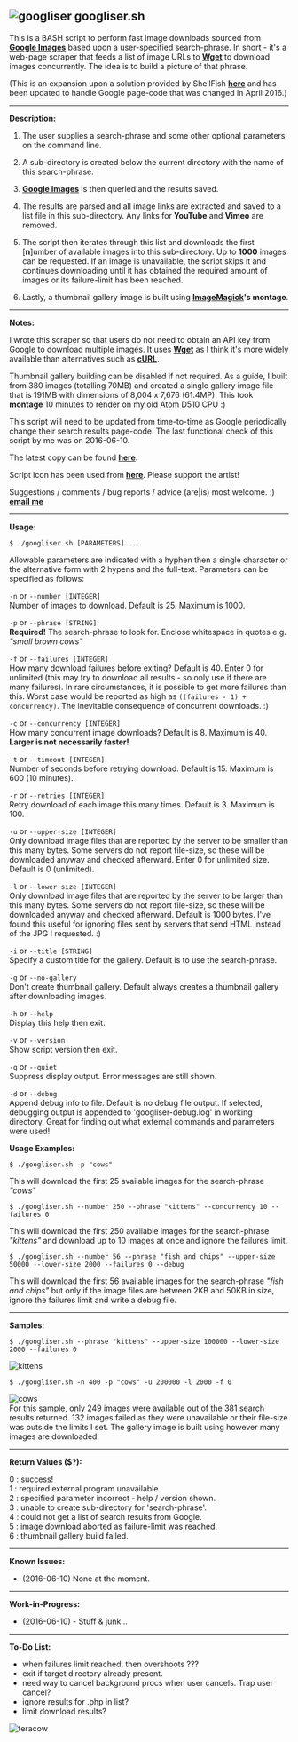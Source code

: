 ![googliser](http://i.imgur.com/yahgjDC.png)
googliser.sh
---
This is a BASH script to perform fast image downloads sourced from **[Google Images](https://www.google.com/imghp?hl=en)** based upon a user-specified search-phrase. In short - it's a web-page scraper that feeds a list of image URLs to **[Wget](https://www.gnu.org/software/wget/)** to download images concurrently. The idea is to build a picture of that phrase. 

(This is an expansion upon a solution provided by ShellFish **[here](https://stackoverflow.com/questions/27909521/download-images-from-google-with-command-line)** and has been updated to handle Google page-code that was changed in April 2016.)

---
**Description:**

1. The user supplies a search-phrase and some other optional parameters on the command line. 

2. A sub-directory is created below the current directory with the name of this search-phrase.

3. **[Google Images](https://www.google.com/imghp?hl=en)** is then queried and the results saved.

4. The results are parsed and all image links are extracted and saved to a list file in this sub-directory. Any links for **YouTube** and **Vimeo** are removed.

5. The script then iterates through this list and downloads the first [**n**]umber of available images into this sub-directory. Up to **1000** images can be requested. If an image is unavailable, the script skips it and continues downloading until it has obtained the required amount of images or its failure-limit has been reached. 

6. Lastly, a thumbnail gallery image is built using **[ImageMagick](http://www.imagemagick.org)'s montage**.

---
**Notes:**

I wrote this scraper so that users do not need to obtain an API key from Google to download multiple images. It uses **[Wget](https://www.gnu.org/software/wget/)** as I think it's more widely available than alternatives such as **[cURL](https://github.com/curl/curl)**.

Thumbnail gallery building can be disabled if not required. As a guide, I built from 380 images (totalling 70MB) and created a single gallery image file that is 191MB with dimensions of 8,004 x 7,676 (61.4MP). This took **montage** 10 minutes to render on my old Atom D510 CPU :)

This script will need to be updated from time-to-time as Google periodically change their search results page-code. The last functional check of this script by me was on 2016-06-10. 

The latest copy can be found **[here](https://github.com/teracow/googliser)**.  

Script icon has been used from **[here](http://www.iconarchive.com/show/social-inside-icons-by-icontexto/social-inside-google-icon.html)**. Please support the artist!

Suggestions / comments / bug reports / advice (are|is) most welcome. :) **[email me](mailto:teracow@gmail.com)**

---
**Usage:**

    $ ./googliser.sh [PARAMETERS] ...

Allowable parameters are indicated with a hyphen then a single character or the alternative form with 2 hypens and the full-text. Parameters can be specified as follows:

`-n` or `--number [INTEGER]`  
Number of images to download. Default is 25. Maximum is 1000.  

`-p` or `--phrase [STRING]`  
**Required!** The search-phrase to look for. Enclose whitespace in quotes e.g. *"small brown cows"*  

`-f` or `--failures [INTEGER]`  
How many download failures before exiting? Default is 40. Enter 0 for unlimited (this may try to download all results - so only use if there are many failures). In rare circumstances, it is possible to get more failures than this. Worst case would be reported as high as `((failures - 1) + concurrency)`. The inevitable consequence of concurrent downloads. :) 

`-c` or `--concurrency [INTEGER]`  
How many concurrent image downloads? Default is 8. Maximum is 40. **Larger is not necessarily faster!**

`-t` or `--timeout [INTEGER]`  
Number of seconds before retrying download. Default is 15. Maximum is 600 (10 minutes).

`-r` or `--retries [INTEGER]`  
Retry download of each image this many times. Default is 3. Maximum is 100.

`-u` or `--upper-size [INTEGER]`  
Only download image files that are reported by the server to be smaller than this many bytes. Some servers do not report file-size, so these will be downloaded anyway and checked afterward. Enter 0 for unlimited size. Default is 0 (unlimited).

`-l` or `--lower-size [INTEGER]`  
Only download image files that are reported by the server to be larger than this many bytes. Some servers do not report file-size, so these will be downloaded anyway and checked afterward. Default is 1000 bytes. I've found this useful for ignoring files sent by servers that send HTML instead of the JPG I requested. :)

`-i` or `--title [STRING]`  
Specify a custom title for the gallery. Default is to use the search-phrase.

`-g` or `--no-gallery`  
Don't create thumbnail gallery. Default always creates a thumbnail gallery after downloading images.

`-h` or `--help`  
Display this help then exit.

`-v` or `--version`  
Show script version then exit.

`-q` or `--quiet`  
Suppress display output. Error messages are still shown.

`-d` or `--debug`  
Append debug info to file. Default is no debug file output. If selected, debugging output is appended to 'googliser-debug.log' in working directory. Great for finding out what external commands and parameters were used!

**Usage Examples:**

    $ ./googliser.sh -p "cows"
This will download the first 25 available images for the search-phrase *"cows"*

    $ ./googliser.sh --number 250 --phrase "kittens" --concurrency 10 --failures 0
This will download the first 250 available images for the search-phrase *"kittens"* and download up to 10 images at once and ignore the failures limit.

    $ ./googliser.sh --number 56 --phrase "fish and chips" --upper-size 50000 --lower-size 2000 --failures 0 --debug
This will download the first 56 available images for the search-phrase *"fish and chips"* but only if the image files are between 2KB and 50KB in size, ignore the failures limit and write a debug file.

---
**Samples:**

    $ ./googliser.sh --phrase "kittens" --upper-size 100000 --lower-size 2000 --failures 0
![kittens](http://i.imgur.com/vm1eisrh.jpg)

    $ ./googliser.sh -n 400 -p "cows" -u 200000 -l 2000 -f 0
![cows](http://i.imgur.com/SMV2BInh.jpg)  
For this sample, only 249 images were available out of the 381 search results returned. 132 images failed as they were unavailable or their file-size was outside the limits I set. The gallery image is built using however many images are downloaded.

---
**Return Values ($?):**  

0 : success!  
1 : required external program unavailable.  
2 : specified parameter incorrect - help / version shown.  
3 : unable to create sub-directory for 'search-phrase'.  
4 : could not get a list of search results from Google.  
5 : image download aborted as failure-limit was reached.  
6 : thumbnail gallery build failed.

---
**Known Issues:**

- (2016-06-10) None at the moment.

---
**Work-in-Progress:**

- (2016-06-10) - Stuff & junk...
 
---
**To-Do List:**

- when failures limit reached, then overshoots ???
- exit if target directory already present.
- need way to cancel background procs when user cancels. Trap user cancel?
- ignore results for .php in list?
- limit download results? 

![teracow](http://i.imgur.com/IhG8j5Q.png) 